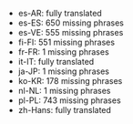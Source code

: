 - es-AR: fully translated
- es-ES: 650 missing phrases
- es-VE: 555 missing phrases
- fi-FI: 551 missing phrases
- fr-FR: 1 missing phrases
- it-IT: fully translated
- ja-JP: 1 missing phrases
- ko-KR: 178 missing phrases
- nl-NL: 1 missing phrases
- pl-PL: 743 missing phrases
- zh-Hans: fully translated
